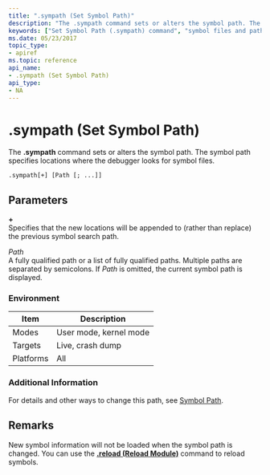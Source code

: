```yaml
---
title: ".sympath (Set Symbol Path)"
description: "The .sympath command sets or alters the symbol path. The symbol path specifies locations where the debugger looks for symbol files."
keywords: ["Set Symbol Path (.sympath) command", "symbol files and paths, Set Symbol Path (.sympath) command", ".sympath (Set Symbol Path) Windows Debugging"]
ms.date: 05/23/2017
topic_type:
- apiref
ms.topic: reference
api_name:
- .sympath (Set Symbol Path)
api_type:
- NA
---
```


# .sympath (Set Symbol Path)


The **.sympath** command sets or alters the symbol path. The symbol path specifies locations where the debugger looks for symbol files.

```dbgcmd
.sympath[+] [Path [; ...]]
```

## <span id="ddk_meta_set_symbol_path_dbg"></span><span id="DDK_META_SET_SYMBOL_PATH_DBG"></span>Parameters


<span id="______________"></span> **+**   
Specifies that the new locations will be appended to (rather than replace) the previous symbol search path.

<span id="_______Path______"></span><span id="_______path______"></span><span id="_______PATH______"></span> *Path*   
A fully qualified path or a list of fully qualified paths. Multiple paths are separated by semicolons. If *Path* is omitted, the current symbol path is displayed.

### Environment

|  Item  | Description          |
|--------|----------------------|
|Modes   |User mode, kernel mode|
|Targets |Live, crash dump      |
|Platforms|All                  |

 

### Additional Information

For details and other ways to change this path, see [Symbol Path](../debugger/symbol-path.md).

## Remarks

New symbol information will not be loaded when the symbol path is changed. You can use the [**.reload (Reload Module)**](-reload--reload-module-.md) command to reload symbols.

 

 






